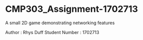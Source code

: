 # CMP303_Assignment-1702713
A small 2D game demonstrating networking features

Author : Rhys Duff 
Student Number : 1702713
